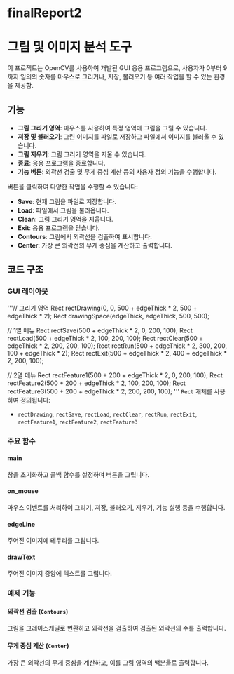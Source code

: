 # finalReport2

# 그림 및 이미지 분석 도구

이 프로젝트는 OpenCV를 사용하여 개발된 GUI 응용 프로그램으로, 사용자가 0부터 9까지 임의의 숫자를 마우스로 그리거나, 저장, 불러오기 등 여러 작업을 할 수 있는 환경을 제공함.

## 기능

- **그림 그리기 영역**: 마우스를 사용하여 특정 영역에 그림을 그릴 수 있습니다.
- **저장 및 불러오기**: 그린 이미지를 파일로 저장하고 파일에서 이미지를 불러올 수 있습니다.
- **그림 지우기**: 그림 그리기 영역을 지울 수 있습니다.
- **종료**: 응용 프로그램을 종료합니다.
- **기능 버튼**: 외곽선 검출 및 무게 중심 계산 등의 사용자 정의 기능을 수행합니다.

버튼을 클릭하여 다양한 작업을 수행할 수 있습니다:
  - **Save**: 현재 그림을 파일로 저장합니다.
  - **Load**: 파일에서 그림을 불러옵니다.
  - **Clean**: 그림 그리기 영역을 지웁니다.
  - **Exit**: 응용 프로그램을 닫습니다.
  - **Contours**: 그림에서 외곽선을 검출하여 표시합니다.
  - **Center**: 가장 큰 외곽선의 무게 중심을 계산하고 출력합니다.

## 코드 구조

### GUI 레이아웃

'''// 그리기 영역
Rect rectDrawing(0, 0, 500 + edgeThick * 2, 500 + edgeThick * 2);
Rect drawingSpace(edgeThick, edgeThick, 500, 500);

// 1열 메뉴
Rect rectSave(500 + edgeThick * 2, 0, 200, 100);
Rect rectLoad(500 + edgeThick * 2, 100, 200, 100);
Rect rectClear(500 + edgeThick * 2, 200, 200, 100);
Rect rectRun(500 + edgeThick * 2, 300, 200, 100 + edgeThick * 2);
Rect rectExit(500 + edgeThick * 2, 400 + edgeThick * 2, 200, 100);

// 2열 메뉴
Rect rectFeature1(500 + 200 + edgeThick * 2, 0, 200, 100);
Rect rectFeature2(500 + 200 + edgeThick * 2, 100, 200, 100);
Rect rectFeature3(500 + 200 + edgeThick * 2, 200, 200, 100);
'''
`Rect` 개체를 사용하여 정의됩니다:
- `rectDrawing`, `rectSave`, `rectLoad`, `rectClear`, `rectRun`, `rectExit`, `rectFeature1`, `rectFeature2`, `rectFeature3`

### 주요 함수

#### main

창을 초기화하고 콜백 함수를 설정하며 버튼을 그립니다.

#### on_mouse

마우스 이벤트를 처리하여 그리기, 저장, 불러오기, 지우기, 기능 실행 등을 수행합니다.

#### edgeLine

주어진 이미지에 테두리를 그립니다.

#### drawText

주어진 이미지 중앙에 텍스트를 그립니다.

### 예제 기능

#### 외곽선 검출 (`Contours`)

그림을 그레이스케일로 변환하고 외곽선을 검출하여 검출된 외곽선의 수를 출력합니다.

#### 무게 중심 계산 (`Center`)

가장 큰 외곽선의 무게 중심을 계산하고, 이를 그림 영역의 백분율로 출력합니다.
